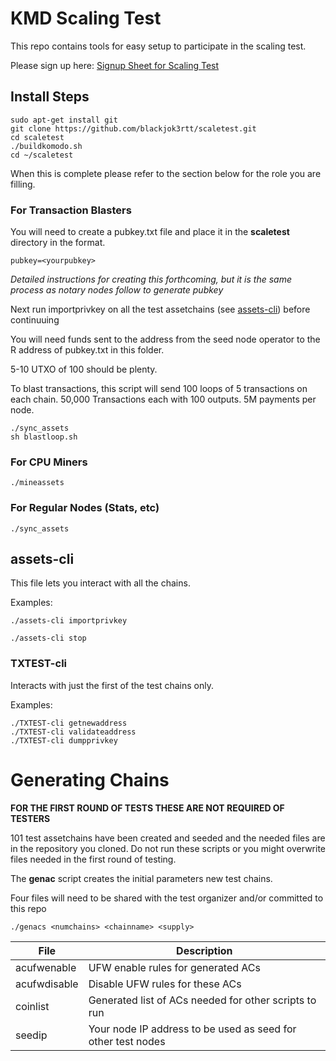 # KMD Scaling Test 

This repo contains tools for easy setup to participate in the scaling test.

Please sign up here: [Signup Sheet for Scaling Test](http://pad.supernet.org/Stress_Test_Signups)

## Install Steps

```shell
sudo apt-get install git
git clone https://github.com/blackjok3rtt/scaletest.git
cd scaletest
./buildkomodo.sh
cd ~/scaletest
```

When this is complete please refer to the section below for the role you are filling.

### For Transaction Blasters

You will need to create a pubkey.txt file and place it in the **scaletest** directory in the format.

```shell
pubkey=<yourpubkey>
```
*Detailed instructions for creating this forthcoming, but it is the same process as notary nodes follow to generate pubkey*

Next run importprivkey on all the test assetchains (see [assets-cli](#assets-cli)) before continuuing

You will need funds sent to the address from the seed node operator to the R address of pubkey.txt in this folder.

5-10 UTXO of 100 should be plenty.

To blast transactions, this script will send 100 loops of 5 transactions on each chain. 50,000 Transactions each with 100 outputs. 5M payments per node.

```shell
./sync_assets
sh blastloop.sh
```

### For CPU Miners

```shell
./mineassets
```

### For Regular Nodes (Stats, etc)
```shell
./sync_assets
```

## assets-cli 

This file lets you interact with all the chains.

Examples:
```shell
./assets-cli importprivkey

./assets-cli stop
```

### TXTEST-cli 

Interacts with just the first of the test chains only.

Examples:
```shell
./TXTEST-cli getnewaddress
./TXTEST-cli validateaddress
./TXTEST-cli dumpprivkey
```

# Generating Chains

**FOR THE FIRST ROUND OF TESTS THESE ARE NOT REQUIRED OF TESTERS**

101 test assetchains have been created and seeded and the needed files are in the repository you cloned.  Do not run these scripts or you might overwrite files needed in the first round of testing.

The **genac** script creates the initial parameters new test chains. 

Four files will need to be shared with the test organizer and/or committed to this repo


```shell
./genacs <numchains> <chainname> <supply>
```

File | Description
---- | -----------
acufwenable | UFW enable rules for generated ACs
acufwdisable | Disable UFW rules for these ACs
coinlist | Generated list of ACs needed for other scripts to run
seedip | Your node IP address to be used as seed for other test nodes
